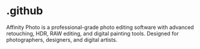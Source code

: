 # .github
Affinity Photo is a professional-grade photo editing software with advanced retouching, HDR, RAW editing, and digital painting tools. Designed for photographers, designers, and digital artists.
